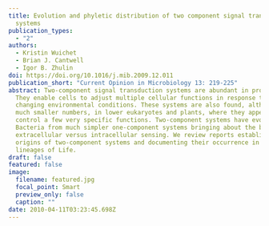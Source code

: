 ```yaml
---
title: Evolution and phyletic distribution of two component signal transduction
  systems
publication_types:
  - "2"
authors:
  - Kristin Wuichet
  - Brian J. Cantwell
  - Igor B. Zhulin
doi: https://doi.org/10.1016/j.mib.2009.12.011
publication_short: "Current Opinion in Microbiology 13: 219-225"
abstract: Two-component signal transduction systems are abundant in prokaryotes.
  They enable cells to adjust multiple cellular functions in response to
  changing environmental conditions. These systems are also found, although in
  much smaller numbers, in lower eukaryotes and plants, where they appear to
  control a few very specific functions. Two-component systems have evolved in
  Bacteria from much simpler one-component systems bringing about the benefit of
  extracellular versus intracellular sensing. We review reports establishing the
  origins of two-component systems and documenting their occurrence in major
  lineages of Life.
draft: false
featured: false
image:
  filename: featured.jpg
  focal_point: Smart
  preview_only: false
  caption: ""
date: 2010-04-11T03:23:45.698Z
---
```

